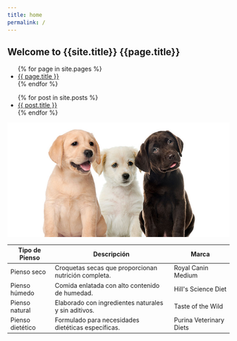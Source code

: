 ```yaml
---
title: home
permalink: /
---
```


## Welcome to {{site.title}} {{page.title}} 
<ul>
{% for page in site.pages %}
  <li>
    <a href="{{ page.url }}">{{ page.title }}</a>
  </li>
{% endfor %}
</ul>
 

<ul>
  {% for post in site.posts %}
    <li>
      <a href="{{ post.url }}">{{ post.title }}</a>
    </li>
  {% endfor %}
</ul>


![Image](/assets/img/perros-personalidad-2.jpg)

| Tipo de Pienso | Descripción                                            | Marca           |
|----------------|--------------------------------------------------------|---------------------|
| Pienso seco    | Croquetas secas que proporcionan nutrición completa.  | Royal Canin Medium  |
| Pienso húmedo  | Comida enlatada con alto contenido de humedad.        | Hill's Science Diet |
| Pienso natural | Elaborado con ingredientes naturales y sin aditivos.  | Taste of the Wild   |
| Pienso dietético | Formulado para necesidades dietéticas específicas.  | Purina Veterinary Diets |